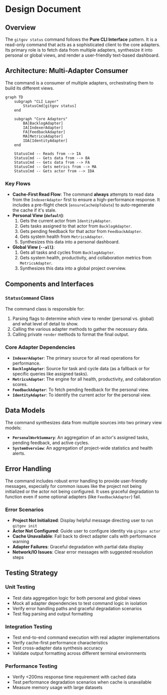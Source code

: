 # Design Document

## Overview

The `gitgov status` command follows the **Pure CLI Interface** pattern. It is a read-only command that acts as a sophisticated client to the core adapters. Its primary role is to fetch data from multiple adapters, synthesize it into personal or global views, and render a user-friendly text-based dashboard.

## Architecture: Multi-Adapter Consumer

The command is a consumer of multiple adapters, orchestrating them to build its different views.

```mermaid
graph TD
    subgraph "CLI Layer"
        StatusCmd[gitgov status]
    end

    subgraph "Core Adapters"
        BA[BacklogAdapter]
        IA[IndexerAdapter]
        FA[FeedbackAdapter]
        MA[MetricsAdapter]
        IDA[IdentityAdapter]
    end

    StatusCmd -- Reads from --> IA
    StatusCmd -- Gets data from --> BA
    StatusCmd -- Gets data from --> FA
    StatusCmd -- Gets metrics from --> MA
    StatusCmd -- Gets actor from --> IDA
```

### Key Flows

- **Cache-First Read Flow**: The command **always** attempts to read data from the `IndexerAdapter` first to ensure a high-performance response. It includes a pre-flight check (`ensureCacheUpToDate`) to auto-regenerate the cache if it's stale.
- **Personal View (`default`)**:
  1.  Gets the current actor from `IdentityAdapter`.
  2.  Gets tasks assigned to that actor from `BacklogAdapter`.
  3.  Gets pending feedback for that actor from `FeedbackAdapter`.
  4.  Gets system health from `MetricsAdapter`.
  5.  Synthesizes this data into a personal dashboard.
- **Global View (`--all`)**:
  1.  Gets all tasks and cycles from `BacklogAdapter`.
  2.  Gets system health, productivity, and collaboration metrics from `MetricsAdapter`.
  3.  Synthesizes this data into a global project overview.

## Components and Interfaces

### `StatusCommand` Class

The command class is responsible for:

1.  Parsing flags to determine which view to render (personal vs. global) and what level of detail to show.
2.  Calling the various adapter methods to gather the necessary data.
3.  Calling private `render` methods to format the final output.

### Core Adapter Dependencies

- **`IndexerAdapter`**: The primary source for all read operations for performance.
- **`BacklogAdapter`**: Source for task and cycle data (as a fallback or for specific queries like assigned tasks).
- **`MetricsAdapter`**: The engine for all health, productivity, and collaboration scores.
- **`FeedbackAdapter`**: To fetch pending feedback for the personal view.
- **`IdentityAdapter`**: To identify the current actor for the personal view.

## Data Models

The command synthesizes data from multiple sources into two primary view models:

- **`PersonalWorkSummary`**: An aggregation of an actor's assigned tasks, pending feedback, and active cycles.
- **`SystemOverview`**: An aggregation of project-wide statistics and health alerts.

## Error Handling

The command includes robust error handling to provide user-friendly messages, especially for common issues like the project not being initialized or the actor not being configured. It uses graceful degradation to function even if some optional adapters (like `FeedbackAdapter`) fail.

### Error Scenarios

- **Project Not Initialized**: Display helpful message directing user to run `gitgov init`
- **Actor Not Configured**: Guide user to configure identity via `gitgov actor`
- **Cache Unavailable**: Fall back to direct adapter calls with performance warning
- **Adapter Failures**: Graceful degradation with partial data display
- **Network/IO Issues**: Clear error messages with suggested resolution steps

## Testing Strategy

### Unit Testing
- Test data aggregation logic for both personal and global views
- Mock all adapter dependencies to test command logic in isolation
- Verify error handling paths and graceful degradation scenarios
- Test flag parsing and output formatting

### Integration Testing
- Test end-to-end command execution with real adapter implementations
- Verify cache-first performance characteristics
- Test cross-adapter data synthesis accuracy
- Validate output formatting across different terminal environments

### Performance Testing
- Verify <200ms response time requirement with cached data
- Test performance degradation scenarios when cache is unavailable
- Measure memory usage with large datasets
